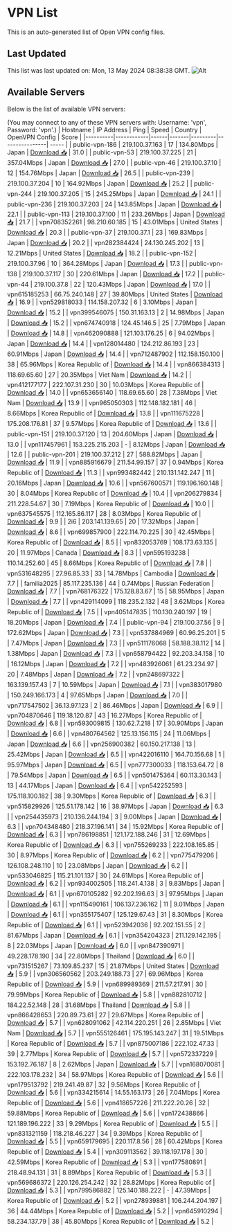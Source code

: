 # VPN List

This is an auto-generated list of Open VPN config files.

## Last Updated

This list was last updated on: Mon, 13 May 2024 08:38:38 GMT.
![Alt](https://repobeats.axiom.co/api/embed/186b98318ef1479477931607c1ad7d823f12451f.svg "Repobeats analytics image")

## Available Servers

Below is the list of available VPN servers:

(You may connect to any of these VPN servers with: Username: 'vpn', Password: 'vpn'.)
| Hostname | IP Address | Ping | Speed | Country | OpenVPN Config | Score |
|----------|------------|------|-------|---------|----------------| ----- |
| public-vpn-186 | 219.100.37.163 | 17 | 134.80Mbps | Japan | [Download 📥](./configs/server_0_JP.ovpn) | 31.0 |
| public-vpn-53 | 219.100.37.225 | 21 | 357.04Mbps | Japan | [Download 📥](./configs/server_1_JP.ovpn) | 27.0 |
| public-vpn-46 | 219.100.37.10 | 12 | 154.76Mbps | Japan | [Download 📥](./configs/server_2_JP.ovpn) | 26.5 |
| public-vpn-239 | 219.100.37.204 | 10 | 164.92Mbps | Japan | [Download 📥](./configs/server_3_JP.ovpn) | 25.2 |
| public-vpn-244 | 219.100.37.205 | 15 | 245.25Mbps | Japan | [Download 📥](./configs/server_4_JP.ovpn) | 24.1 |
| public-vpn-236 | 219.100.37.203 | 24 | 143.85Mbps | Japan | [Download 📥](./configs/server_5_JP.ovpn) | 22.1 |
| public-vpn-113 | 219.100.37.100 | 11 | 233.26Mbps | Japan | [Download 📥](./configs/server_6_JP.ovpn) | 21.7 |
| vpn708352261 | 98.210.60.185 | 15 | 43.01Mbps | United States | [Download 📥](./configs/server_7_US.ovpn) | 20.3 |
| public-vpn-37 | 219.100.37.1 | 23 | 169.83Mbps | Japan | [Download 📥](./configs/server_8_JP.ovpn) | 20.2 |
| vpn282384424 | 24.130.245.202 | 13 | 12.21Mbps | United States | [Download 📥](./configs/server_9_US.ovpn) | 18.2 |
| public-vpn-152 | 219.100.37.96 | 10 | 364.28Mbps | Japan | [Download 📥](./configs/server_10_JP.ovpn) | 17.3 |
| public-vpn-138 | 219.100.37.117 | 30 | 220.61Mbps | Japan | [Download 📥](./configs/server_11_JP.ovpn) | 17.2 |
| public-vpn-44 | 219.100.37.8 | 22 | 120.43Mbps | Japan | [Download 📥](./configs/server_12_JP.ovpn) | 17.0 |
| vpn615185253 | 66.75.240.148 | 27 | 39.80Mbps | United States | [Download 📥](./configs/server_13_US.ovpn) | 16.9 |
| vpn529818033 | 114.158.207.32 | 6 | 3.10Mbps | Japan | [Download 📥](./configs/server_14_JP.ovpn) | 15.2 |
| vpn399546075 | 150.31.163.13 | 2 | 14.98Mbps | Japan | [Download 📥](./configs/server_15_JP.ovpn) | 15.2 |
| vpn674740918 | 124.45.146.5 | 25 | 7.79Mbps | Japan | [Download 📥](./configs/server_16_JP.ovpn) | 14.8 |
| vpn462090888 | 121.103.176.25 | 6 | 94.02Mbps | Japan | [Download 📥](./configs/server_17_JP.ovpn) | 14.4 |
| vpn128014480 | 124.212.86.193 | 23 | 60.91Mbps | Japan | [Download 📥](./configs/server_18_JP.ovpn) | 14.4 |
| vpn712487902 | 112.158.150.100 | 38 | 65.96Mbps | Korea Republic of | [Download 📥](./configs/server_19_KR.ovpn) | 14.4 |
| vpn866384313 | 118.69.65.60 | 27 | 20.35Mbps | Viet Nam | [Download 📥](./configs/server_20_VN.ovpn) | 14.2 |
| vpn412177177 | 222.107.31.230 | 30 | 10.03Mbps | Korea Republic of | [Download 📥](./configs/server_21_KR.ovpn) | 14.0 |
| vpn653656140 | 118.69.65.60 | 28 | 7.38Mbps | Viet Nam | [Download 📥](./configs/server_22_VN.ovpn) | 13.9 |
| vpn965050303 | 112.148.182.181 | 46 | 8.66Mbps | Korea Republic of | [Download 📥](./configs/server_23_KR.ovpn) | 13.8 |
| vpn111675228 | 175.208.176.81 | 37 | 9.57Mbps | Korea Republic of | [Download 📥](./configs/server_24_KR.ovpn) | 13.6 |
| public-vpn-151 | 219.100.37.120 | 13 | 204.60Mbps | Japan | [Download 📥](./configs/server_25_JP.ovpn) | 13.0 |
| vpn117457961 | 153.225.215.203 | - | 8.12Mbps | Japan | [Download 📥](./configs/server_26_JP.ovpn) | 12.6 |
| public-vpn-201 | 219.100.37.212 | 27 | 588.82Mbps | Japan | [Download 📥](./configs/server_27_JP.ovpn) | 11.9 |
| vpn885916679 | 211.54.99.157 | 37 | 0.94Mbps | Korea Republic of | [Download 📥](./configs/server_28_KR.ovpn) | 11.3 |
| vpn993482442 | 210.131.142.247 | 11 | 20.16Mbps | Japan | [Download 📥](./configs/server_29_JP.ovpn) | 10.6 |
| vpn567600571 | 119.196.160.148 | 30 | 8.04Mbps | Korea Republic of | [Download 📥](./configs/server_30_KR.ovpn) | 10.4 |
| vpn206279834 | 211.228.54.67 | 30 | 7.19Mbps | Korea Republic of | [Download 📥](./configs/server_31_KR.ovpn) | 10.0 |
| vpn637545575 | 112.165.86.117 | 28 | 8.03Mbps | Korea Republic of | [Download 📥](./configs/server_32_KR.ovpn) | 9.9 |
| 2i6 | 203.141.139.65 | 20 | 17.32Mbps | Japan | [Download 📥](./configs/server_33_JP.ovpn) | 8.6 |
| vpn699857900 | 222.114.70.225 | 30 | 42.45Mbps | Korea Republic of | [Download 📥](./configs/server_34_KR.ovpn) | 8.5 |
| vpn832053769 | 108.173.63.135 | 20 | 11.97Mbps | Canada | [Download 📥](./configs/server_35_CA.ovpn) | 8.3 |
| vpn595193238 | 110.14.252.60 | 45 | 8.66Mbps | Korea Republic of | [Download 📥](./configs/server_36_KR.ovpn) | 7.8 |
| vpn531648295 | 27.96.85.33 | 33 | 14.78Mbps | Cambodia | [Download 📥](./configs/server_37_KH.ovpn) | 7.7 |
| familia2025 | 85.117.235.136 | 44 | 0.74Mbps | Russian Federation | [Download 📥](./configs/server_38_RU.ovpn) | 7.7 |
| vpn768176322 | 175.128.83.67 | 15 | 58.95Mbps | Japan | [Download 📥](./configs/server_39_JP.ovpn) | 7.7 |
| vpn429114099 | 118.235.2.132 | 48 | 3.62Mbps | Korea Republic of | [Download 📥](./configs/server_40_KR.ovpn) | 7.5 |
| vpn405147835 | 110.130.240.197 | 19 | 18.20Mbps | Japan | [Download 📥](./configs/server_41_JP.ovpn) | 7.4 |
| public-vpn-94 | 219.100.37.56 | 9 | 172.62Mbps | Japan | [Download 📥](./configs/server_42_JP.ovpn) | 7.3 |
| vpn537884969 | 60.96.25.201 | 5 | 7.47Mbps | Japan | [Download 📥](./configs/server_43_JP.ovpn) | 7.3 |
| vpn511176068 | 58.188.38.112 | 14 | 1.38Mbps | Japan | [Download 📥](./configs/server_44_JP.ovpn) | 7.3 |
| vpn658794422 | 92.203.34.158 | 10 | 16.12Mbps | Japan | [Download 📥](./configs/server_45_JP.ovpn) | 7.2 |
| vpn483926061 | 61.23.234.97 | 20 | 7.48Mbps | Japan | [Download 📥](./configs/server_46_JP.ovpn) | 7.2 |
| vpn248697322 | 163.139.157.43 | 7 | 10.59Mbps | Japan | [Download 📥](./configs/server_47_JP.ovpn) | 7.1 |
| vpn383017980 | 150.249.166.173 | 4 | 97.65Mbps | Japan | [Download 📥](./configs/server_48_JP.ovpn) | 7.0 |
| vpn717547502 | 36.13.97.123 | 2 | 86.46Mbps | Japan | [Download 📥](./configs/server_49_JP.ovpn) | 6.9 |
| vpn704870646 | 119.18.120.87 | 43 | 16.27Mbps | Korea Republic of | [Download 📥](./configs/server_50_KR.ovpn) | 6.8 |
| vpn593009815 | 130.62.7.218 | 17 | 30.90Mbps | Japan | [Download 📥](./configs/server_51_JP.ovpn) | 6.6 |
| vpn480764562 | 125.13.156.115 | 24 | 11.06Mbps | Japan | [Download 📥](./configs/server_52_JP.ovpn) | 6.6 |
| vpn256900382 | 60.150.217.138 | 13 | 25.42Mbps | Japan | [Download 📥](./configs/server_53_JP.ovpn) | 6.5 |
| vpn422016110 | 164.70.156.68 | 1 | 95.97Mbps | Japan | [Download 📥](./configs/server_54_JP.ovpn) | 6.5 |
| vpn777300033 | 118.153.64.72 | 8 | 79.54Mbps | Japan | [Download 📥](./configs/server_55_JP.ovpn) | 6.5 |
| vpn501475364 | 60.113.30.143 | 13 | 44.17Mbps | Japan | [Download 📥](./configs/server_56_JP.ovpn) | 6.4 |
| vpn542252593 | 175.118.100.182 | 38 | 9.30Mbps | Korea Republic of | [Download 📥](./configs/server_57_KR.ovpn) | 6.3 |
| vpn515829926 | 125.51.178.142 | 16 | 38.97Mbps | Japan | [Download 📥](./configs/server_58_JP.ovpn) | 6.3 |
| vpn254435973 | 210.136.244.194 | 3 | 9.00Mbps | Japan | [Download 📥](./configs/server_59_JP.ovpn) | 6.3 |
| vpn704348480 | 218.37.196.141 | 34 | 15.92Mbps | Korea Republic of | [Download 📥](./configs/server_60_KR.ovpn) | 6.3 |
| vpn786198851 | 121.172.188.246 | 31 | 12.69Mbps | Korea Republic of | [Download 📥](./configs/server_61_KR.ovpn) | 6.3 |
| vpn755269233 | 222.108.165.85 | 30 | 8.97Mbps | Korea Republic of | [Download 📥](./configs/server_62_KR.ovpn) | 6.2 |
| vpn775479206 | 126.108.248.110 | 10 | 23.08Mbps | Japan | [Download 📥](./configs/server_63_JP.ovpn) | 6.2 |
| vpn533046825 | 115.21.101.137 | 30 | 24.61Mbps | Korea Republic of | [Download 📥](./configs/server_64_KR.ovpn) | 6.2 |
| vpn934002505 | 118.241.4.138 | 3 | 9.83Mbps | Japan | [Download 📥](./configs/server_65_JP.ovpn) | 6.1 |
| vpn670105282 | 92.202.196.63 | 3 | 97.95Mbps | Japan | [Download 📥](./configs/server_66_JP.ovpn) | 6.1 |
| vpn115490161 | 106.137.236.162 | 11 | 9.01Mbps | Japan | [Download 📥](./configs/server_67_JP.ovpn) | 6.1 |
| vpn355175407 | 125.129.67.43 | 31 | 8.30Mbps | Korea Republic of | [Download 📥](./configs/server_68_KR.ovpn) | 6.1 |
| vpn523942036 | 92.202.151.55 | 2 | 81.67Mbps | Japan | [Download 📥](./configs/server_69_JP.ovpn) | 6.1 |
| vpn354204323 | 211.129.142.195 | 8 | 22.03Mbps | Japan | [Download 📥](./configs/server_70_JP.ovpn) | 6.0 |
| vpn847390971 | 49.228.178.190 | 34 | 22.80Mbps | Thailand | [Download 📥](./configs/server_71_TH.ovpn) | 6.0 |
| vpn731515267 | 73.109.85.237 | 15 | 21.87Mbps | United States | [Download 📥](./configs/server_72_US.ovpn) | 5.9 |
| vpn306560562 | 203.249.188.73 | 27 | 69.96Mbps | Korea Republic of | [Download 📥](./configs/server_73_KR.ovpn) | 5.9 |
| vpn689989369 | 211.57.217.91 | 30 | 79.99Mbps | Korea Republic of | [Download 📥](./configs/server_74_KR.ovpn) | 5.8 |
| vpn882810712 | 184.22.52.148 | 28 | 31.68Mbps | Thailand | [Download 📥](./configs/server_75_TH.ovpn) | 5.8 |
| vpn866428653 | 220.89.73.61 | 27 | 29.67Mbps | Korea Republic of | [Download 📥](./configs/server_76_KR.ovpn) | 5.7 |
| vpn628091062 | 42.114.220.251 | 26 | 2.85Mbps | Viet Nam | [Download 📥](./configs/server_77_VN.ovpn) | 5.7 |
| vpn555126461 | 175.195.143.247 | 31 | 19.51Mbps | Korea Republic of | [Download 📥](./configs/server_78_KR.ovpn) | 5.7 |
| vpn875007186 | 222.102.47.33 | 39 | 2.77Mbps | Korea Republic of | [Download 📥](./configs/server_79_KR.ovpn) | 5.7 |
| vpn572337229 | 153.192.76.187 | 8 | 2.62Mbps | Japan | [Download 📥](./configs/server_80_JP.ovpn) | 5.7 |
| vpn168070081 | 222.103.178.232 | 34 | 58.97Mbps | Korea Republic of | [Download 📥](./configs/server_81_KR.ovpn) | 5.6 |
| vpn179513792 | 219.241.49.87 | 32 | 9.56Mbps | Korea Republic of | [Download 📥](./configs/server_82_KR.ovpn) | 5.6 |
| vpn334215614 | 14.55.163.173 | 26 | 7.04Mbps | Korea Republic of | [Download 📥](./configs/server_83_KR.ovpn) | 5.6 |
| vpn418657226 | 211.222.20.26 | 32 | 59.88Mbps | Korea Republic of | [Download 📥](./configs/server_84_KR.ovpn) | 5.6 |
| vpn172438866 | 121.189.196.222 | 33 | 9.29Mbps | Korea Republic of | [Download 📥](./configs/server_85_KR.ovpn) | 5.5 |
| vpn831321159 | 118.218.46.227 | 34 | 9.39Mbps | Korea Republic of | [Download 📥](./configs/server_86_KR.ovpn) | 5.5 |
| vpn659179695 | 220.117.8.56 | 28 | 60.42Mbps | Korea Republic of | [Download 📥](./configs/server_87_KR.ovpn) | 5.4 |
| vpn309113562 | 39.118.197.178 | 30 | 42.59Mbps | Korea Republic of | [Download 📥](./configs/server_88_KR.ovpn) | 5.3 |
| vpn177580891 | 218.48.94.131 | 31 | 8.89Mbps | Korea Republic of | [Download 📥](./configs/server_89_KR.ovpn) | 5.3 |
| vpn569686372 | 220.126.254.242 | 32 | 28.82Mbps | Korea Republic of | [Download 📥](./configs/server_90_KR.ovpn) | 5.3 |
| vpn799586882 | 125.140.188.222 | - | 47.39Mbps | Korea Republic of | [Download 📥](./configs/server_91_KR.ovpn) | 5.2 |
| vpn278939881 | 106.244.204.197 | 36 | 44.44Mbps | Korea Republic of | [Download 📥](./configs/server_92_KR.ovpn) | 5.2 |
| vpn645910294 | 58.234.137.79 | 38 | 45.80Mbps | Korea Republic of | [Download 📥](./configs/server_93_KR.ovpn) | 5.2 |
